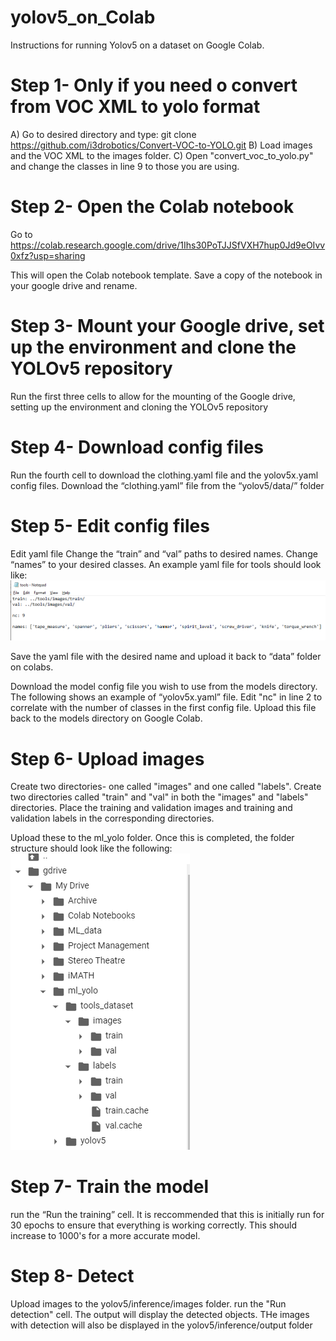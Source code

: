 # yolov5_on_Colab

Instructions for running Yolov5 on a dataset on Google Colab.

# Step 1- Only if you need o convert from VOC XML to yolo format
A)	Go to desired directory and type:
git clone https://github.com/i3drobotics/Convert-VOC-to-YOLO.git
B)	Load images and the VOC XML to the images folder.
C)	Open "convert_voc_to_yolo.py" and change the classes in line 9 to those you are using.

# Step 2- Open the Colab notebook
Go to https://colab.research.google.com/drive/1Ihs30PoTJJSfVXH7hup0Jd9eOIvv0xfz?usp=sharing

This will open the Colab notebook template. Save a copy of the notebook in your google drive and rename. 

# Step 3- Mount your Google drive, set up the environment and clone the YOLOv5 repository
Run the first three cells to allow for the mounting of the Google drive, setting up the environment and cloning the YOLOv5 repository

# Step 4- Download config files
Run the fourth cell to download the clothing.yaml file and the yolov5x.yaml config files. 
Download the “clothing.yaml” file from the “yolov5/data/” folder

# Step 5- Edit config files
Edit yaml file
Change the “train” and “val” paths to desired names.
Change “names” to your desired classes.
An example yaml file for tools should look like:
![alt text](https://github.com/i3drobotics/yolov5_on_Colab/blob/master/example2.png?raw=true)

Save the yaml file with the desired name and upload it back to “data” folder on colabs.

Download the model config file you wish to use from the models directory. The following shows an example of “yolov5x.yaml” file. Edit "nc" in line 2 to correlate with the number of classes in the first config file. 
Upload this file back to the models directory on Google Colab.

# Step 6- Upload images
Create two directories- one called "images" and one called "labels".
Create two directories called "train" and "val" in both the "images" and "labels" directories.
Place the training and validation images and training and validation labels in the corresponding directories. 

Upload these to the ml_yolo folder. 
Once this is completed, the folder structure should look like the following:
![alt text](https://github.com/i3drobotics/yolov5_on_Colab/blob/master/example3.png?raw=true)

# Step 7- Train the model
run the “Run the training” cell. It is reccommended that this is initially run for 30 epochs to ensure that everything is working correctly. This should increase to 1000's for a more accurate model.

# Step 8- Detect
Upload images to the yolov5/inference/images folder.
run the "Run detection" cell. The output will display the detected objects. THe images with detection will also be displayed in the yolov5/inference/output folder











